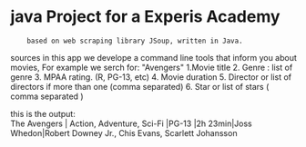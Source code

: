 # java Project for a Experis Academy 
        based on web scraping library JSoup, written in Java. 

sources
in this app we develope a command line tools that inform you about movies, For example we serch for: "Avengers"
        1.Movie title
        2. Genre : list of genre
        3. MPAA rating. (R, PG-13, etc)
        4. Movie duration
        5. Director or list of directors if more than one (comma separated)
        6. Star or list of stars ( comma separated )
        


this is the output:    
        The Avengers | Action, Adventure, Sci-Fi |PG-13 |2h 23min|Joss Whedon|Robert Downey Jr., Chis Evans, Scarlett Johansson


